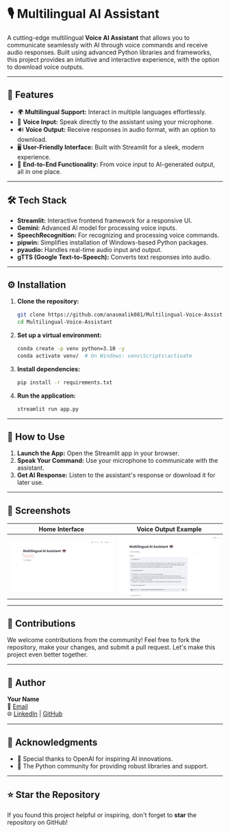 # 🎙️ Multilingual AI Assistant

A cutting-edge multilingual **Voice AI Assistant** that allows you to communicate seamlessly with AI through voice commands and receive audio responses. Built using advanced Python libraries and frameworks, this project provides an intuitive and interactive experience, with the option to download voice outputs. 

---

## 🚀 Features

- 🌍 **Multilingual Support:** Interact in multiple languages effortlessly.
- 🎤 **Voice Input:** Speak directly to the assistant using your microphone.
- 🔊 **Voice Output:** Receive responses in audio format, with an option to download.
- 🖥️ **User-Friendly Interface:** Built with Streamlit for a sleek, modern experience.
- 🔄 **End-to-End Functionality:** From voice input to AI-generated output, all in one place.

---

## 🛠️ Tech Stack

- **Streamlit:** Interactive frontend framework for a responsive UI.
- **Gemini:** Advanced AI model for processing voice inputs.
- **SpeechRecognition:** For recognizing and processing voice commands.
- **pipwin:** Simplifies installation of Windows-based Python packages.
- **pyaudio:** Handles real-time audio input and output.
- **gTTS (Google Text-to-Speech):** Converts text responses into audio.

---

## ⚙️ Installation

1. **Clone the repository:**
   ```bash
   git clone https://github.com/anasmalik081/Multilingual-Voice-Assistant.git
   cd Multilingual-Voice-Assistant
   ```

2. **Set up a virtual environment:**
   ```bash
   conda create -p venv python=3.10 -y
   conda activate venv/  # On Windows: venv\Scripts\activate
   ```

3. **Install dependencies:**
   ```bash
   pip install -r requirements.txt
   ```

4. **Run the application:**
   ```bash
   streamlit run app.py
   ```

---

## 🎯 How to Use

1. **Launch the App:** Open the Streamlit app in your browser.
2. **Speak Your Command:** Use your microphone to communicate with the assistant.
3. **Get AI Response:** Listen to the assistant's response or download it for later use.

---

## 📸 Screenshots

| Home Interface | Voice Output Example |
|----------------|---------------------|
| ![Home Interface](assets/Home%20Screen.png) | ![Voice Input](assets/Output.png) |

---

## 🤝 Contributions

We welcome contributions from the community! Feel free to fork the repository, make your changes, and submit a pull request. Let's make this project even better together.

---

## 👤 Author

**Your Name**  
📧 [Email](mailto:anasmalik081@gmail.com)  
🌐 [LinkedIn](https://www.linkedin.com/in/anas-malik-01/) | [GitHub](https://github.com/anasmalik081)

---

## 🙏 Acknowledgments

- 🌟 Special thanks to OpenAI for inspiring AI innovations.
- 🎉 The Python community for providing robust libraries and support.

---

## ⭐ Star the Repository

If you found this project helpful or inspiring, don't forget to **star** the repository on GitHub!

